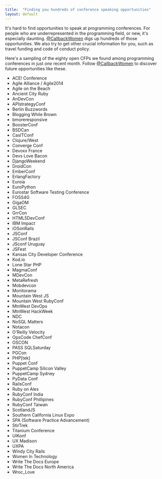 ```yaml
---
title:  "Finding you hundreds of conference speaking opportunities"
layout: default
---
```


It's hard to find opportunities to speak at programming conferences. For people who are underrepresented in the programming field, or new, it's especially daunting. [@CallbackWomen](http://twitter.com/callbackwomen) digs up hundreds of those opportunities. We also try to get other crucial information for you, such as travel funding and code of conduct policy.

Here's a sampling of the eighty open CFPs we found among programming conferences in just _one_ recent month.  Follow [@CallbackWomen](http://twitter.com/callbackwomen) to discover future opportunities like these.

  * ACE! Conference
  * Agile Alliance / Agile2014
  * Agile on the Beach
  * Ancient City Ruby
  * AnDevCon
  * APIstrategyConf
  * Berlin Buzzwords
  * Blogging While Brown
  * bmoreresponsive
  * BoosterConf
  * BSDCan
  * CasITConf
  * Clojure/West
  * Converge Conf
  * Devoxx France
  * Devs Love Bacon
  * DjangoWeekend
  * DroidCon
  * EmberConf
  * ErlangFactory
  * Euroia
  * EuroPython
  * Eurostar Software Testing Conference
  * FOSS4G
  * GigaOM
  * GLSEC
  * GrrCon
  * HTML5DevConf
  * IBM Impact
  * iOSonRails
  * JSConf
  * JSConf Brazil
  * JSconf Uruguay
  * JSFest
  * Kansas City Developer Conference
  * Kod.io
  * Lone Star PHP
  * MagmaConf
  * MDevCon
  * MetaRefresh
  * Mobdevcon
  * Monitorama
  * Mountain West JS
  * Mountain West RubyConf
  * MtnWest DevOps
  * MtnWest HackWeek
  * NDC
  * NoSQL Matters
  * Notacon
  * O'Reilly Velocity
  * OpsCode ChefConf
  * OSCON
  * PASS SQLSaturday
  * PGCon
  * PHP\[tek\]
  * Puppet Conf
  * PuppetCamp Silicon Valley
  * PuppetCamp Sydney
  * PyData Conf
  * RailsConf
  * Ruby on Ales
  * RubyConf India
  * RubyConf Phillipines
  * RubyConf Taiwan 
  * ScotlandJS
  * Southern California Linux Expo
  * SPA (Software Practice Advancement)
  * StirTrek
  * Titanium Conference
  * UIKonf
  * UX Madison
  * UXPA
  * Windy City Rails
  * Women In Technology
  * Write The Docs Europe
  * Write The Docs North America
  * Wroc_Love
